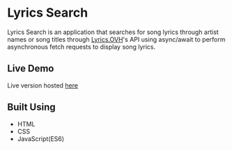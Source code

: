 # Lyrics Search

Lyrics Search is an application that searches for song lyrics through artist names or song titles through [Lyrics.OVH](https://lyrics.ovh)'s API using async/await to perform asynchronous fetch requests to display song lyrics.

## Live Demo

Live version hosted [here](https://frederick-chon.github.io/LyricsSearch/)

## Built Using

- HTML
- CSS
- JavaScript(ES6)
